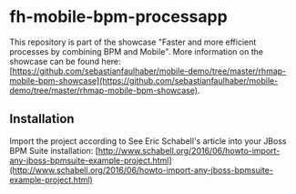 fh-mobile-bpm-processapp
=======================
This repository is part of the showcase "Faster and more efficient processes by combining BPM and Mobile". More information on the showcase can be found here: [https://github.com/sebastianfaulhaber/mobile-demo/tree/master/rhmap-mobile-bpm-showcase](https://github.com/sebastianfaulhaber/mobile-demo/tree/master/rhmap-mobile-bpm-showcase).

Installation
------------
Import the project according to See Eric Schabell's article into your JBoss BPM Suite installation: [http://www.schabell.org/2016/06/howto-import-any-jboss-bpmsuite-example-project.html](http://www.schabell.org/2016/06/howto-import-any-jboss-bpmsuite-example-project.html)
